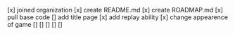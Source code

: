 [x] joined organization
[x] create README.md
[x] create ROADMAP.md
[x] pull base code
[] add title page
[x] add replay ability
[x] change appearence of game
[]
[]
[]
[]
[]
